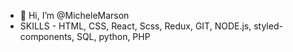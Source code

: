 - 👋 Hi, I’m @MicheleMarson
- SKILLS - HTML, CSS, React, Scss, Redux, GIT, NODE.js, styled-components, SQL, python, PHP

<!---
MicheleMarson/MicheleMarson is a ✨ special ✨ repository because its `README.md` (this file) appears on your GitHub profile.
You can click the Preview link to take a look at your changes.
--->
